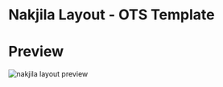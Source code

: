 # Nakjila Layout - OTS Template

# Preview
![nakjila layout preview](https://github.com/pedrogiampietro/ots_layouts/blob/Nakjila/preview.png)
